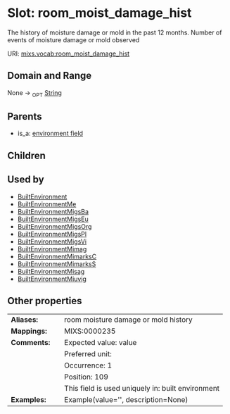 
# Slot: room_moist_damage_hist


The history of moisture damage or mold in the past 12 months. Number of events of moisture damage or mold observed

URI: [mixs.vocab:room_moist_damage_hist](https://w3id.org/mixs/vocab/room_moist_damage_hist)


## Domain and Range

None ->  <sub>OPT</sub> [String](types/String.md)

## Parents

 *  is_a: [environment field](environment_field.md)

## Children


## Used by

 * [BuiltEnvironment](BuiltEnvironment.md)
 * [BuiltEnvironmentMe](BuiltEnvironmentMe.md)
 * [BuiltEnvironmentMigsBa](BuiltEnvironmentMigsBa.md)
 * [BuiltEnvironmentMigsEu](BuiltEnvironmentMigsEu.md)
 * [BuiltEnvironmentMigsOrg](BuiltEnvironmentMigsOrg.md)
 * [BuiltEnvironmentMigsPl](BuiltEnvironmentMigsPl.md)
 * [BuiltEnvironmentMigsVi](BuiltEnvironmentMigsVi.md)
 * [BuiltEnvironmentMimag](BuiltEnvironmentMimag.md)
 * [BuiltEnvironmentMimarksC](BuiltEnvironmentMimarksC.md)
 * [BuiltEnvironmentMimarksS](BuiltEnvironmentMimarksS.md)
 * [BuiltEnvironmentMisag](BuiltEnvironmentMisag.md)
 * [BuiltEnvironmentMiuvig](BuiltEnvironmentMiuvig.md)

## Other properties

|  |  |  |
| --- | --- | --- |
| **Aliases:** | | room moisture damage or mold history |
| **Mappings:** | | MIXS:0000235 |
| **Comments:** | | Expected value: value |
|  | | Preferred unit:  |
|  | | Occurrence: 1 |
|  | | Position: 109 |
|  | | This field is used uniquely in: built environment |
| **Examples:** | | Example(value='', description=None) |

